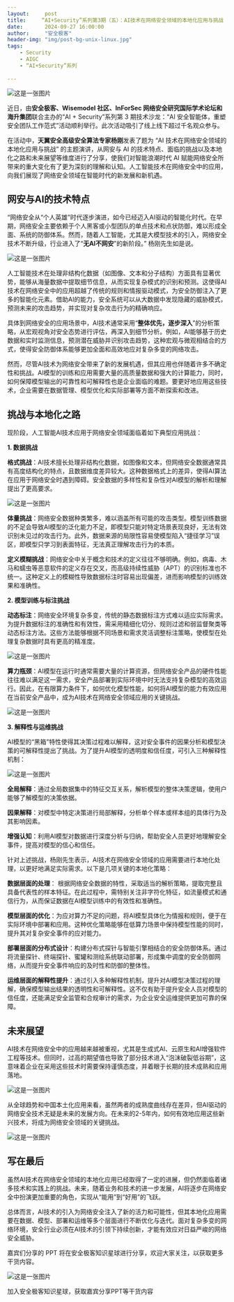 ```yaml
---
layout:     post
title:     “AI+Security”系列第3期（五）：AI技术在网络安全领域的本地化应用与挑战
date:       2024-09-27 16:00:00
author:     "安全极客"
header-img: "img/post-bg-unix-linux.jpg"
tags:
    - Security
    - AIGC
    - “AI+Security”系列
  
---
```



![这是一张图片](https://www.gptsecurity.info/img/in-post/0807/01.jpg)


近日，由**安全极客、Wisemodel 社区、InForSec 网络安全研究国际学术论坛和海升集团**联合主办的“AI + Security”系列第 3 期技术沙龙：“AI 安全智能体，重塑安全团队工作范式”活动顺利举行。此次活动吸引了线上线下超过千名观众参与。

在活动中，**天翼安全高级安全算法专家杨刚**发表了题为 “AI 技术在网络安全领域的本地化应用与挑战” 的主题演讲，从网安与 AI 的技术特点、面临的挑战以及本地化之路和未来展望等维度进行了分享，使我们对智能浪潮时代 AI 赋能网络安全所带来的重大变化有了更为深刻的理解和认知。人工智能技术在网络安全中的应用，向我们展现了网络安全领域在智能时代的新发展和新机遇。

## 网安与AI的技术特点

“网络安全从“个人英雄”时代逐步演进，如今已经迈入AI驱动的智能化时代。在早期，网络安全主要依赖于个人黑客或小型团队的单点技术和点状防御，难以形成全面、系统的防御体系。然而，随着人工智能，尤其是大模型技术的引入，网络安全技术不断升级，行业进入了“**无AI不网安**”的新阶段。” 杨刚先生如是说。

![这是一张图片](https://www.gptsecurity.info/img/in-post/0927/11.jpg)

人工智能技术在处理非结构化数据（如图像、文本和分子结构）方面具有显著优势，能够从海量数据中提取细节信息，从而实现复杂模式的识别和预测。这使得AI技术在网络安全中的应用超越了传统的规则和情报驱动模式，为安全防御注入了更多的智能化元素。借助AI的能力，安全系统可以从大数据中发现隐藏的威胁模式，预测未来的攻击趋势，并实现对复杂攻击行为的精确响应。

具体到网络安全的应用场景中，AI技术通常采用“**整体优先，逐步深入**”的分析策略，从宏观视角对安全态势进行评估，再深入到细节分析。例如，AI能够基于历史数据和实时监测信息，预测潜在威胁并识别攻击趋势，这种宏观与微观相结合的方式，使得安全防御体系能够更加全面和高效地应对复杂多变的网络攻击。

然而，尽管AI技术为网络安全带来了新的发展机遇，但其应用也伴随着许多不确定性和挑战。AI模型的训练和应用需要大量的高质量数据和强大的计算能力，同时，如何保障模型输出的可靠性和可解释性也是企业面临的难题。要更好地应用这些技术，企业需要在数据管理、模型优化和实际部署等方面不断探索和改进。

## 挑战与本地化之路

现阶段，人工智能AI技术应用于网络安全领域面临着如下典型应用挑战：

**1. 数据挑战**

**格式挑战**：AI技术擅长处理非结构化数据，如图像和文本，但网络安全数据通常具有高度结构化的特点，且数据维度差异较大。这种数据格式上的差异，使得AI算法在应用于网络安全时遇到障碍。安全数据的多样性和复杂性对AI模型的解析和理解提出了更高要求。

![这是一张图片](https://www.gptsecurity.info/img/in-post/0927/12.jpg)

**体量挑战**：网络安全数据种类繁多，难以涵盖所有可能的攻击类型。模型训练数据的不足会导致AI模型的泛化能力不足，即模型只能对特定场景表现良好，无法有效识别未见过的攻击行为。此外，数据来源的局限性容易使模型陷入“捷径学习”误区，即模型只学习到表面特征，无法真正理解攻击行为的本质。

**定义模糊挑战**：网络安全中关于概念和技术的定义往往不够明确。例如，病毒、木马和蠕虫等恶意软件的定义存在交叉，而高级持续性威胁（APT）的识别标准也不统一。这种定义上的模糊性导致数据标注时容易出现偏差，进而影响模型的训练效果和准确性。

**2. 模型训练与标注挑战**
   
**动态标注**：网络安全环境复杂多变，传统的静态数据标注方式难以适应实际需求。为提升数据标注的准确性和有效性，需采用精细化切分、规则过滤和弱监督聚类等动态标注方法。这些方法能够根据不同场景和需求灵活调整标注策略，使模型在处理复杂数据时具有更高的精准度。

![这是一张图片](https://www.gptsecurity.info/img/in-post/0927/13.jpg)

**算力瓶颈**：AI模型在运行时通常需要大量的计算资源，但网络安全产品的硬件性能往往难以满足这一需求，安全产品部署到实际环境中时无法支持复杂模型的高效运行。因此，在有限算力条件下，如何优化模型性能，如何将AI模型的能力有效应用在当前安全产品中，成为AI技术在网络安全领域应用的关键挑战。


![这是一张图片](https://www.gptsecurity.info/img/in-post/0927/14.jpg)

**3. 解释性与运维挑战**

AI模型的“黑箱”特性使得其决策过程难以解释，这对安全事件的因果分析和模型决策的可解释性提出了挑战。为了提升AI模型的透明度和信任度，可引入三种解释性机制：

![这是一张图片](https://www.gptsecurity.info/img/in-post/0927/15.jpg)

**全局解释**：通过全局数据集中的特征交互关系，解析模型的整体决策逻辑，使用户能够了解模型的决策依据。

**因果解释**：对模型中特定决策进行局部解释，分析单个样本或样本组的具体行为及其影响因素。

**增强认知**：利用AI模型对数据进行深度分析与归纳，帮助安全人员更好地理解安全事件，提高对模型的信心和信任。

针对上述挑战，杨刚先生表示，AI技术在网络安全领域的应用需要进行本地化处理，以更好地满足实际需求。以下是几项关键的本地化策略：

**数据层面的处理**： 根据网络安全数据的特性，采取适当的解析策略，提取完整且具备代表性的样本特征。在此过程中，需特别关注非字符化特征，如流量模式和通信行为，从而保证数据在AI模型训练中的有效性和准确性。

**模型层面的优化**：为应对算力不足的问题，将AI模型具体化为情报和规则，便于在实际环境中部署和应用。这种优化策略能够在低算力场景中保持模型性能的同时，提升其对复杂安全事件的应对能力。

**部署层面的分布式设计**：构建分布式探针与智能引擎相结合的安全防御体系。通过将流量探针、终端探针、蜜罐和测绘系统联动部署，形成集中调度的安全防御网络，从而提升安全事件响应的及时性和防御的整体性。

**运维层面的解释性提升**：通过引入多种解释性机制，提升对AI模型决策过程的理解，确保模型输出结果的透明性和可解释性。这不仅有助于提升安全人员对模型的信任度，还能满足安全监管和合规审计的需求，为企业安全运维提供更加可靠的保障。

## 未来展望

AI技术在网络安全中的应用越来越被重视，尤其是生成式AI、云原生和AI增强软件工程等技术。但同时，过高的期望值也导致了部分技术进入“泡沫破裂低谷期”，这意味着企业在采用这些技术时需要保持谨慎态度，并着眼于长期的技术成熟和应用落地。

![这是一张图片](https://www.gptsecurity.info/img/in-post/0927/16.jpg)

从全球趋势和中国本土化应用来看，虽然两者的成熟度曲线存在差异，但AI驱动的网络安全技术无疑是未来的发展方向。在未来的2-5年内，如何有效地应用这些新兴技术，将成为网络安全领域的关键挑战。

![这是一张图片](https://www.gptsecurity.info/img/in-post/0927/17.jpg)

## 写在最后

虽然AI技术在网络安全领域的本地化应用已经取得了一定的进展，但仍然面临着诸多技术和实践上的挑战。未来，随着业务和技术的进一步发展，AI将逐步在网络安全中扮演更加重要的角色，实现从“能用”到“好用”的飞跃。

总体而言，AI技术的引入为网络安全注入了新的活力和可能性，但其本地化应用需要在数据、模型、部署和运维等多个层面进行不断优化与迭代。面对复杂多变的网络环境，安全行业必须在AI技术的引领下持续创新，才能有效应对日益严峻的网络安全威胁。

嘉宾们分享的 PPT 将在安全极客知识星球进行分享，欢迎大家关注，以获取更多干货内容。

![这是一张图片](https://www.gptsecurity.info/img/in-post/0814/14.jpg)

加入安全极客知识星球，获取嘉宾分享PPT等干货内容


